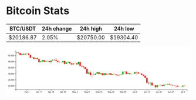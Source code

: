 # Bitcoin Stats

BTC/USDT|24h change|24h high|24h low|
|---|---|---|---|
|$20186.87|2.05%|$20750.00|$19304.40|

<img src="./chart.svg">
